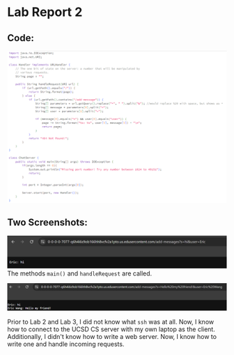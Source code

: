 # **Lab Report 2**

## Code:
![Image](ChatServer.png)

## Two Screenshots:
![Image](first_ss.png)
The methods `main()` and `handleRequest` are called. 

![Image](second_ss.png)

Prior to Lab 2 and Lab 3, I did not know what `ssh` was at all. Now, I know how to connect to the UCSD CS server with my own laptop as the client. Additionally, I didn't know how to write a web server. Now, I know how to write one and handle incoming requests.
